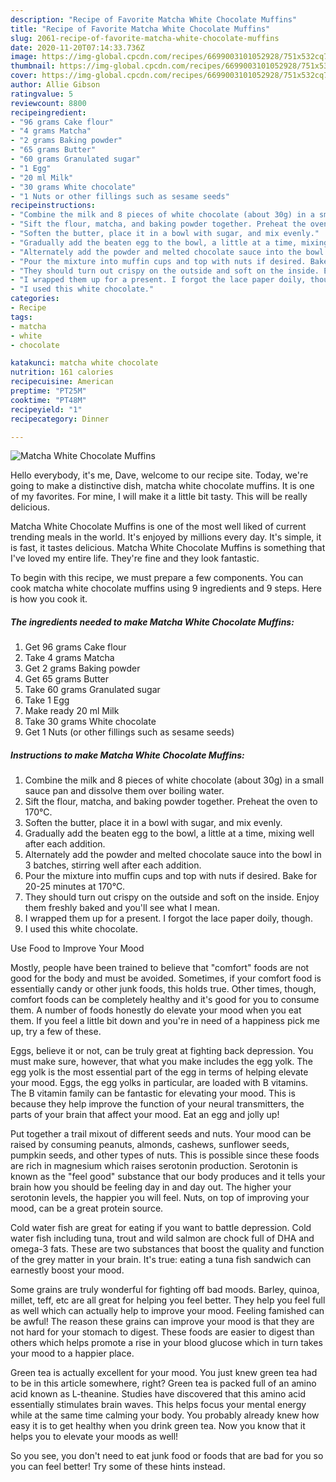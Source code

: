 ```yaml
---
description: "Recipe of Favorite Matcha White Chocolate Muffins"
title: "Recipe of Favorite Matcha White Chocolate Muffins"
slug: 2061-recipe-of-favorite-matcha-white-chocolate-muffins
date: 2020-11-20T07:14:33.736Z
image: https://img-global.cpcdn.com/recipes/6699003101052928/751x532cq70/matcha-white-chocolate-muffins-recipe-main-photo.jpg
thumbnail: https://img-global.cpcdn.com/recipes/6699003101052928/751x532cq70/matcha-white-chocolate-muffins-recipe-main-photo.jpg
cover: https://img-global.cpcdn.com/recipes/6699003101052928/751x532cq70/matcha-white-chocolate-muffins-recipe-main-photo.jpg
author: Allie Gibson
ratingvalue: 5
reviewcount: 8800
recipeingredient:
- "96 grams Cake flour"
- "4 grams Matcha"
- "2 grams Baking powder"
- "65 grams Butter"
- "60 grams Granulated sugar"
- "1 Egg"
- "20 ml Milk"
- "30 grams White chocolate"
- "1 Nuts or other fillings such as sesame seeds"
recipeinstructions:
- "Combine the milk and 8 pieces of white chocolate (about 30g) in a small sauce pan and dissolve them over boiling water."
- "Sift the flour, matcha, and baking powder together. Preheat the oven to 170°C."
- "Soften the butter, place it in a bowl with sugar, and mix evenly."
- "Gradually add the beaten egg to the bowl, a little at a time, mixing well after each addition."
- "Alternately add the powder and melted chocolate sauce into the bowl in 3 batches, stirring well after each addition."
- "Pour the mixture into muffin cups and top with nuts if desired. Bake for 20-25 minutes at 170°C."
- "They should turn out crispy on the outside and soft on the inside. Enjoy them freshly baked and you&#39;ll see what I mean."
- "I wrapped them up for a present. I forgot the lace paper doily, though."
- "I used this white chocolate."
categories:
- Recipe
tags:
- matcha
- white
- chocolate

katakunci: matcha white chocolate 
nutrition: 161 calories
recipecuisine: American
preptime: "PT25M"
cooktime: "PT48M"
recipeyield: "1"
recipecategory: Dinner

---
```



![Matcha White Chocolate Muffins](https://img-global.cpcdn.com/recipes/6699003101052928/751x532cq70/matcha-white-chocolate-muffins-recipe-main-photo.jpg)

Hello everybody, it's me, Dave, welcome to our recipe site. Today, we're going to make a distinctive dish, matcha white chocolate muffins. It is one of my favorites. For mine, I will make it a little bit tasty. This will be really delicious.

Matcha White Chocolate Muffins is one of the most well liked of current trending meals in the world. It's enjoyed by millions every day. It's simple, it is fast, it tastes delicious. Matcha White Chocolate Muffins is something that I've loved my entire life. They're fine and they look fantastic.




To begin with this recipe, we must prepare a few components. You can cook matcha white chocolate muffins using 9 ingredients and 9 steps. Here is how you cook it.

<!--inarticleads1-->

##### The ingredients needed to make Matcha White Chocolate Muffins:

1. Get 96 grams Cake flour
1. Take 4 grams Matcha
1. Get 2 grams Baking powder
1. Get 65 grams Butter
1. Take 60 grams Granulated sugar
1. Take 1 Egg
1. Make ready 20 ml Milk
1. Take 30 grams White chocolate
1. Get 1 Nuts (or other fillings such as sesame seeds)




<!--inarticleads2-->

##### Instructions to make Matcha White Chocolate Muffins:

1. Combine the milk and 8 pieces of white chocolate (about 30g) in a small sauce pan and dissolve them over boiling water.
1. Sift the flour, matcha, and baking powder together. Preheat the oven to 170°C.
1. Soften the butter, place it in a bowl with sugar, and mix evenly.
1. Gradually add the beaten egg to the bowl, a little at a time, mixing well after each addition.
1. Alternately add the powder and melted chocolate sauce into the bowl in 3 batches, stirring well after each addition.
1. Pour the mixture into muffin cups and top with nuts if desired. Bake for 20-25 minutes at 170°C.
1. They should turn out crispy on the outside and soft on the inside. Enjoy them freshly baked and you&#39;ll see what I mean.
1. I wrapped them up for a present. I forgot the lace paper doily, though.
1. I used this white chocolate.




Use Food to Improve Your Mood


Mostly, people have been trained to believe that "comfort" foods are not good for the body and must be avoided. Sometimes, if your comfort food is essentially candy or other junk foods, this holds true. Other times, though, comfort foods can be completely healthy and it's good for you to consume them. A number of foods honestly do elevate your mood when you eat them. If you feel a little bit down and you're in need of a happiness pick me up, try a few of these.

Eggs, believe it or not, can be truly great at fighting back depression. You must make sure, however, that what you make includes the egg yolk. The egg yolk is the most essential part of the egg in terms of helping elevate your mood. Eggs, the egg yolks in particular, are loaded with B vitamins. The B vitamin family can be fantastic for elevating your mood. This is because they help improve the function of your neural transmitters, the parts of your brain that affect your mood. Eat an egg and jolly up!

Put together a trail mixout of different seeds and nuts. Your mood can be raised by consuming peanuts, almonds, cashews, sunflower seeds, pumpkin seeds, and other types of nuts. This is possible since these foods are rich in magnesium which raises serotonin production. Serotonin is known as the "feel good" substance that our body produces and it tells your brain how you should be feeling day in and day out. The higher your serotonin levels, the happier you will feel. Nuts, on top of improving your mood, can be a great protein source.

Cold water fish are great for eating if you want to battle depression. Cold water fish including tuna, trout and wild salmon are chock full of DHA and omega-3 fats. These are two substances that boost the quality and function of the grey matter in your brain. It's true: eating a tuna fish sandwich can earnestly boost your mood. 

Some grains are truly wonderful for fighting off bad moods. Barley, quinoa, millet, teff, etc are all great for helping you feel better. They help you feel full as well which can actually help to improve your mood. Feeling famished can be awful! The reason these grains can improve your mood is that they are not hard for your stomach to digest. These foods are easier to digest than others which helps promote a rise in your blood glucose which in turn takes your mood to a happier place.

Green tea is actually excellent for your mood. You just knew green tea had to be in this article somewhere, right? Green tea is packed full of an amino acid known as L-theanine. Studies have discovered that this amino acid essentially stimulates brain waves. This helps focus your mental energy while at the same time calming your body. You probably already knew how easy it is to get healthy when you drink green tea. Now you know that it helps you to elevate your moods as well!

So you see, you don't need to eat junk food or foods that are bad for you so you can feel better! Try  some  of  these  hints  instead.


